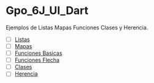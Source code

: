 # Gpo_6J_UI_Dart
Ejemplos de Listas Mapas Funciones Clases y Herencia.
- [ ] [Listas](https://dartpad.dartlang.org/fdf75ec017f5f9ee174c0990cb7389d2)
- [ ] [Mapas](https://dartpad.dev/de6d41d04318f8978c5c4f3c3978e582)
- [ ] [Funciones Basicas](https://dartpad.dev/768631f299b0214c36d6f9afc436b001)
- [ ] [Funciones Flecha](https://dartpad.dartlang.org/316106ed72217df9530eb1ce54f87dcd)
- [ ] [Clases](https://dartpad.dartlang.org/522ac99c2e9ede16ec709d8b4e029105)
- [ ] [Herencia](https://dartpad.dartlang.org/3aebc26e04ca111257780e962a97acba)
